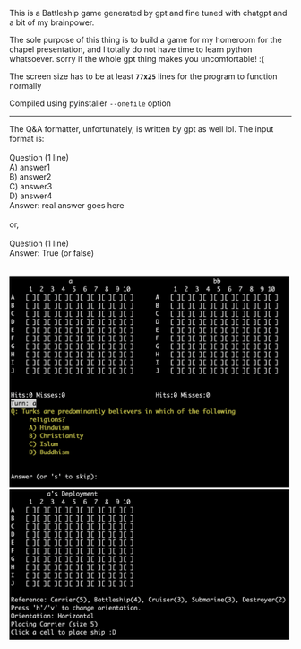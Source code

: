 This is a Battleship game generated by gpt and fine tuned with chatgpt and a bit of my brainpower.

The sole purpose of this thing is to build a game for my homeroom for the chapel presentation, and I totally do not have time to learn python whatsoever.
sorry if the whole gpt thing makes you uncomfortable! :(


The screen size has to be at least **`77x25`** lines for the program to function normally

Compiled using pyinstaller `--onefile` option



---
The Q&A formatter, unfortunately, is written by gpt as well lol.
The input format is:\
\
Question (1 line)\
A) answer1\
B) answer2\
C) answer3\
D) answer4\
Answer: real answer goes here\
\
or,\
\
Question (1 line)\
Answer: True (or false)\
\
\
<img src="/img/Screen%20Shot%202025-05-01%20at%2010.12.24.png" alt="" width="500"/>\
<img src="/img/Screen%20Shot%202025-05-01%20at%2010.11.34.png" alt="" width="500"/>
